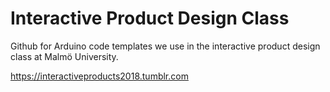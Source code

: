 # Interactive Product Design Class
Github for Arduino code templates we use in the interactive product design class at Malmö University.

https://interactiveproducts2018.tumblr.com
